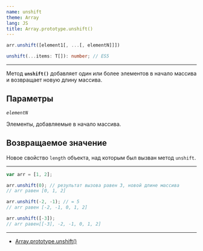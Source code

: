 ```yaml
---
name: unshift
theme: Array
lang: JS
title: Array.prototype.unshift()
---
```


```js
arr.unshift([element1[, ...[, elementN]]])
```

```ts
unshift(...items: T[]): number; // ES5
```

---

Метод **`unshift()`** добавляет один или более элементов в начало массива и возвращает новую длину массива.

## Параметры

_`elementN`_<br />

Элементы, добавляемые в начало массива.

## Возвращаемое значение

Новое свойство `length` объекта, над которым был вызван метод `unshift`.

---

```js
var arr = [1, 2];

arr.unshift(0); // результат вызова равен 3, новой длине массива
// arr равен [0, 1, 2]

arr.unshift(-2, -1); // = 5
// arr равен [-2, -1, 0, 1, 2]

arr.unshift([-3]);
// arr равен[[-3], -2, -1, 0, 1, 2]
```

---

- [Array.prototype.unshift()](https://developer.mozilla.org/ru/docs/Web/JavaScript/Reference/Global_Objects/Array/unshift)
